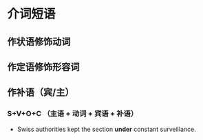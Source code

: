 # 介词短语

## 作状语修饰动词



## 作定语修饰形容词



## 作补语（宾/主）

### S+V+O+C （主语 + 动词 + 宾语 + 补语）

- Swiss authorities kept the section **under** constant surveillance.

